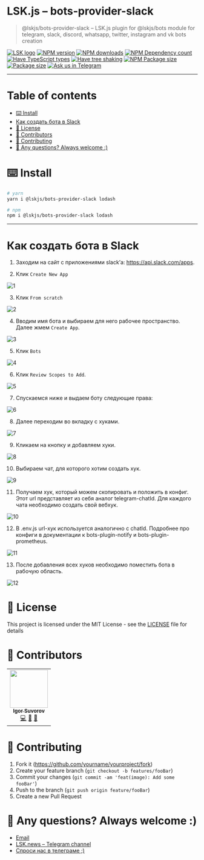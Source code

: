 # LSK.js – bots-provider-slack

> @lskjs/bots-provider-slack – LSK.js plugin for @lskjs/bots module for telegram, slack, discord, whatsapp, twitter, instagram and vk bots creation

[![LSK logo](https://badgen.net/badge/icon/MADE%20BY%20LSK?icon=zeit\&label\&color=red\&labelColor=red)](https://github.com/lskjs)
[![NPM version](https://badgen.net/npm/v/@lskjs/bots-provider-slack)](https://www.npmjs.com/package/@lskjs/bots-provider-slack)
[![NPM downloads](https://badgen.net/npm/dt/@lskjs/bots-provider-slack)](https://www.npmjs.com/package/@lskjs/bots-provider-slack)
[![NPM Dependency count](https://badgen.net/bundlephobia/dependency-count/@lskjs/bots-provider-slack)](https://bundlephobia.com/result?p=@lskjs/bots-provider-slack)
[![Have TypeScript types](https://badgen.net/npm/types/@lskjs/bots-provider-slack)](https://www.npmjs.com/package/@lskjs/bots-provider-slack)
[![Have tree shaking](https://badgen.net/bundlephobia/tree-shaking/@lskjs/bots-provider-slack)](https://bundlephobia.com/result?p=@lskjs/bots-provider-slack)
[![NPM Package size](https://badgen.net/bundlephobia/minzip/@lskjs/bots-provider-slack)](https://bundlephobia.com/result?p=@lskjs/bots-provider-slack)
[![Package size](https://badgen.net//github/license/lskjs/lskjs)](https://github.com/lskjs/lskjs/blob/master/LICENSE)
[![Ask us in Telegram](https://img.shields.io/badge/Ask%20us%20in-Telegram-brightblue.svg)](https://t.me/lskjschat)

<!-- template file="scripts/templates/preview.md" start -->

<!-- template end -->

***

<!-- # 📒 Table of contents  -->

# Table of contents

*   [⌨️ Install](#️-install)
*   [Как создать бота в Slack](#как-создать-бота-в-slack)
*   [📖 License](#-license)
*   [👥 Contributors](#-contributors)
*   [👏 Contributing](#-contributing)
*   [📮 Any questions? Always welcome :)](#-any-questions-always-welcome-)

# ⌨️ Install

```sh
# yarn
yarn i @lskjs/bots-provider-slack lodash

# npm
npm i @lskjs/bots-provider-slack lodash
```

***

# Как создать бота в Slack

1.  Заходим на сайт с приложениями slack’а: https://api.slack.com/apps.

2.  Клик `Create New App`

![1](public/1.png)

3.  Клик `From scratch`

![2](public/2.png)

4.  Вводим имя бота и выбираем для него рабочее пространство. Далее жмем `Create App`.

![3](public/3.png)

5.  Клик `Bots`

![4](public/4.png)

6.  Клик `Review Scopes to Add`.

![5](public/5.png)

7.  Спускаемся ниже и выдаем боту следующие права:

![6](public/6.png)

8.  Далее переходим во вкладку с хуками.

![7](public/7.png)

9.  Кликаем на кнопку и добавляем хуки.

![8](public/8.png)

10. Выбираем чат, для которого хотим создать хук.

![9](public/9.png)

11. Получаем хук, который можем скопировать и положить в конфиг. Этот url представляет из себя аналог telegram-chatId. Для каждого чата необходимо создать свой вебхук.

![10](public/10.png)

12. В .env.js url-хук используется аналогично с chatId. Подробнее про конфиги в документации к bots-plugin-notify и bots-plugin-prometheus.

![11](public/11.png)

13. После добавления всех хуков необходимо поместить бота в рабочую область.

![12](public/12.png)

# 📖 License

This project is licensed under the MIT License - see the [LICENSE](LICENSE) file for details

# 👥 Contributors

<!-- ALL-CONTRIBUTORS-LIST:START - Do not remove or modify this section -->

<!-- prettier-ignore-start -->

<!-- markdownlint-disable -->

<table>
  <tr>
    <td align="center"><a href="https://isuvorov.com"><img src="https://avatars2.githubusercontent.com/u/1056977?v=4?s=100" width="100px;" alt=""/><br /><sub><b>Igor Suvorov</b></sub></a><br /><a href="lskjs/lskjs///commits?author=isuvorov" title="Code">💻</a> <a href="#design-isuvorov" title="Design">🎨</a> <a href="#ideas-isuvorov" title="Ideas, Planning, & Feedback">🤔</a></td>
  </tr>
</table>
<!-- markdownlint-restore -->
<!-- prettier-ignore-end -->
<!-- ALL-CONTRIBUTORS-LIST:END -->

# 👏 Contributing

1.  Fork it (<https://github.com/yourname/yourproject/fork>)
2.  Create your feature branch (`git checkout -b features/fooBar`)
3.  Commit your changes (`git commit -am 'feat(image): Add some fooBar'`)
4.  Push to the branch (`git push origin feature/fooBar`)
5.  Create a new Pull Request

# 📮 Any questions? Always welcome :)

*   [Email](mailto:hi@isuvorov.com)
*   [LSK.news – Telegram channel](https://t.me/lskjs)
*   [Спроси нас в телеграме ;)](https://t.me/lskjschat)
